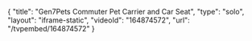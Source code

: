 {
    "title": "Gen7Pets Commuter Pet Carrier and Car Seat",
    "type": "solo",
    "layout": "iframe-static",
    "videoId": "164874572",
    "url": "\/tvpembed\/164874572"
}